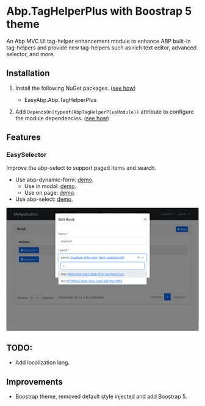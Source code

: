 # Abp.TagHelperPlus with Boostrap 5 theme

<!-- [![ABP version](https://img.shields.io/badge/dynamic/xml?style=flat-square&color=yellow&label=abp&query=%2F%2FProject%2FPropertyGroup%2FAbpVersion&url=https%3A%2F%2Fraw.githubusercontent.com%2FEasyAbp%2FAbp.TagHelperPlus%2Fmaster%2FDirectory.Build.props)](https://abp.io)
[![NuGet](https://img.shields.io/nuget/v/EasyAbp.Abp.TagHelperPlus.svg?style=flat-square)](https://www.nuget.org/packages/EasyAbp.Abp.TagHelperPlus)
[![NuGet Download](https://img.shields.io/nuget/dt/EasyAbp.Abp.TagHelperPlus.svg?style=flat-square)](https://www.nuget.org/packages/EasyAbp.Abp.TagHelperPlus)
[![Discord online](https://badgen.net/discord/online-members/S6QaezrCRq?label=Discord)](https://discord.gg/S6QaezrCRq)
[![GitHub stars](https://img.shields.io/github/stars/EasyAbp/Abp.TagHelperPlus?style=social)](https://www.github.com/EasyAbp/Abp.TagHelperPlus) -->

An Abp MVC UI tag-helper enhancement module to enhance ABP built-in tag-helpers and provide new tag-helpers such as rich text editor, advanced selector, and more.

<!-- ## Online Demo

We have launched an online demo for this module: [https://taghelper.samples.easyabp.io](https://taghelper.samples.easyabp.io) -->

## Installation

1. Install the following NuGet packages. ([see how](https://github.com/EasyAbp/EasyAbpGuide/blob/master/docs/How-To.md#add-nuget-packages))

    * EasyAbp.Abp.TagHelperPlus

1. Add `DependsOn(typeof(AbpTagHelperPlusModule))` attribute to configure the module dependencies. ([see how](https://github.com/EasyAbp/EasyAbpGuide/blob/master/docs/How-To.md#add-module-dependencies))

## Features

### EasySelector

Improve the abp-select to support paged items and search.

   * Use abp-dynamic-form: [demo](https://github.com/EasyAbp/Abp.TagHelperPlus/blob/master/host/EasyAbp.Abp.TagHelperPlus.Web.Unified/Pages/Books/Book/ViewModels/CreateEditBookViewModel.cs#L13-L19).
      * Use in modal: [demo](https://github.com/EasyAbp/Abp.TagHelperPlus/blob/master/host/EasyAbp.Abp.TagHelperPlus.Web.Unified/Pages/Books/Book/CreateModal.cshtml#L11).
      * Use on page: [demo](https://github.com/EasyAbp/Abp.TagHelperPlus/blob/master/host/EasyAbp.Abp.TagHelperPlus.Web.Unified/Pages/Books/Book2/Index.cshtml#L33).
   * Use abp-select: [demo](https://github.com/EasyAbp/Abp.TagHelperPlus/blob/master/host/EasyAbp.Abp.TagHelperPlus.Web.Unified/Pages/Books/Book3/Index.cshtml#L33).

![EditBook](/docs/images/EasySelector/EditBook.png)

<!-- ## Road map

- [x] Easy Selector
- [x] Support abp-select
- [ ] Items sorter
- [ ] Rich text editor

 -->



## TODO: 
- Add localization lang.


## Improvements
- Boostrap theme, removed default style injected and add Boostrap 5.   